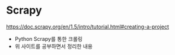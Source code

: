 # Scrapy


https://doc.scrapy.org/en/1.5/intro/tutorial.html#creating-a-project

- Python Scrapy를 통한 크롤링
- 위 사이트를 공부하면서 정리한 내용

